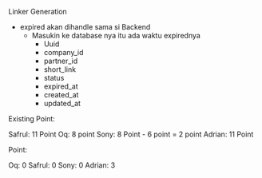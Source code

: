 
Linker Generation
-  expired akan dihandle sama si Backend
	- Masukin ke database nya itu ada waktu expirednya
		- Uuid
		- company_id
		- partner_id
		- short_link
		- status
		- expired_at
		- created_at
		- updated_at


Existing Point:

Safrul: 11 Point
Oq: 8 point
Sony: 8 Point - 6 point = 2 point
Adrian: 11 Point

Point:

Oq: 0
Safrul: 0
Sony: 0 
Adrian: 3